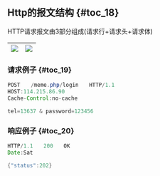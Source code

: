 ## Http的报文结构 {#toc_18}

HTTP请求报文由3部分组成\(请求行+请求头+请求体\)

| ![](/assets/import7.1.1.png) | ![](/assets/import7.1.2.png) |
| :---: | :---: |


### 请求例子 {#toc_19}

```java
POST　　/meme.php/login　　HTTP/1.1
HOST:114.215.86.90
Cache-Control:no-cache

tel=13637 & password=123456
```

### 响应例子 {#toc_20}

```java
HTTP/1.1　　200　　OK
Date:Sat

{"status":202}
```



